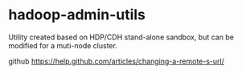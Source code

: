 # hadoop-admin-utils
Utility created based on HDP/CDH stand-alone sandbox, but can be modified for a muti-node cluster.

github
https://help.github.com/articles/changing-a-remote-s-url/
